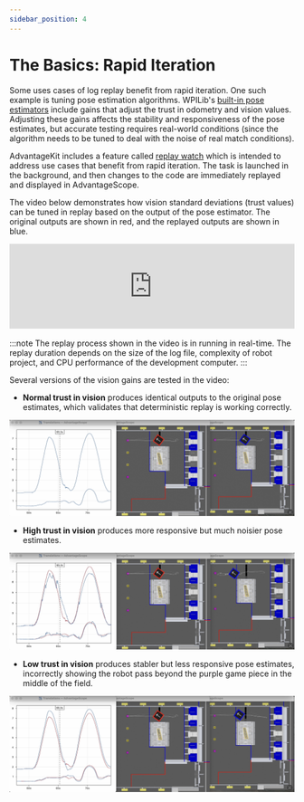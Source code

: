 ```yaml
---
sidebar_position: 4
---
```


# The Basics: Rapid Iteration

Some uses cases of log replay benefit from rapid iteration. One such example is tuning pose estimation algorithms. WPILib's [built-in pose estimators](https://docs.wpilib.org/en/stable/docs/software/advanced-controls/state-space/state-space-pose-estimators.html) include gains that adjust the trust in odometry and vision values. Adjusting these gains affects the stability and responsiveness of the pose estimates, but accurate testing requires real-world conditions (since the algorithm needs to be tuned to deal with the noise of real match conditions).

AdvantageKit includes a feature called [replay watch](../replay-watch.md) which is intended to address use cases that benefit from rapid iteration. The task is launched in the background, and then changes to the code are immediately replayed and displayed in AdvantageScope.

The video below demonstrates how vision standard deviations (trust values) can be tuned in replay based on the output of the pose estimator. The original outputs are shown in red, and the replayed outputs are shown in blue.

<iframe width="100%" style={{"aspect-ratio": "2708 / 1748"}} src="https://www.youtube.com/embed/HQy6cZAfJL0" title="AdvantageKit Replay Watch Demo (Pose Estimation)" frameborder="0" allow="accelerometer; autoplay; clipboard-write; encrypted-media; gyroscope; picture-in-picture; web-share" referrerpolicy="strict-origin-when-cross-origin" allowfullscreen></iframe>

:::note
The replay process shown in the video is in running in real-time. The replay duration depends on the size of the log file, complexity of robot project, and CPU performance of the development computer.
:::

Several versions of the vision gains are tested in the video:

- **Normal trust in vision** produces identical outputs to the original pose estimates, which validates that deterministic replay is working correctly.

![Normal tuning](./img/example-iteration-1.png)

- **High trust in vision** produces more responsive but much noisier pose estimates.

![High trust in vision](./img/example-iteration-2.png)

- **Low trust in vision** produces stabler but less responsive pose estimates, incorrectly showing the robot pass beyond the purple game piece in the middle of the field.

![Low trust in vision](./img/example-iteration-3.png)
